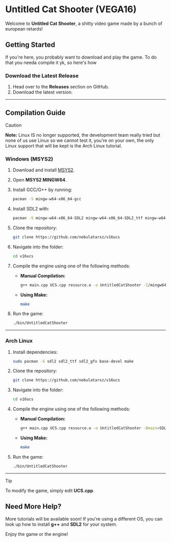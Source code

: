 # Untitled Cat Shooter (VEGA16)

Welcome to **Untitled Cat Shooter**, a shitty video game made by a bunch of european retards!

## Getting Started
If you're here, you probably want to download and play the game. To do that you needa compile it yk, so here's how

### Download the Latest Release
1. Head over to the **Releases** section on GitHub.
2. Download the latest version.

---
## Compilation Guide

> [!CAUTION]
> **Note:** Linux IS no longer supported, the development team really tried but none of us use Linux so we cannot test it, you're on your own, the only Linux support that will be kept is the Arch Linux tutorial.

### Windows (MSYS2)
1. Download and install [MSYS2](https://www.msys2.org/).
2. Open **MSYS2 MINGW64**.
3. Install GCC/G++ by running:

   ```sh
   pacman -S mingw-w64-x86_64-gcc
   ```
4. Install SDL2 with:

   ```sh
   pacman -S mingw-w64-x86_64-SDL2 mingw-w64-x86_64-SDL2_ttf mingw-w64-x86_64-SDL2_gfx
   ```
5. Clone the repository:

   ```sh
   git clone https://github.com/nebulatarxz/v16ucs
   ```
6. Navigate into the folder:

   ```sh
   cd v16ucs
   ```
7. Compile the engine using one of the following methods:

   - **Manual Compilation:**
     ```sh
     g++ main.cpp UCS.cpp resource.o -o UntitledCatShooter -I/mingw64/include -I/mingw64/include/SDL2 -Dmain=SDL_main -L/mingw64/lib -lmingw32 -lSDL2main -lSDL2_ttf -lSDL2_gfx -lSDL2 -lSDL2_image -mconsole -Wl,-subsystem,console -fpermissive -std=c++11
     ```

   - **Using Make:**
     ```sh
     make
     ```
8. Run the game:

   ```sh
   ./bin/UntitledCatShooter
   ```

---
### Arch Linux
1. Install dependencies:

   ```sh
   sudo pacman -S sdl2 sdl2_ttf sdl2_gfx base-devel make
   ```
2. Clone the repository:

   ```sh
   git clone https://github.com/nebulatarxz/v16ucs
   ```
3. Navigate into the folder:

   ```sh
   cd v16ucs
   ```
4. Compile the engine using one of the following methods:

   - **Manual Compilation:**
     ```sh
     g++ main.cpp UCS.cpp resource.o -o UntitledCatShooter -Dmain=SDL_main -lSDL2main -lSDL2_ttf -lSDL2_gfx -lSDL2 -lSDL2_image -Wl,-subsystem,console -fpermissive -std=c++11
     ```

   - **Using Make:**
     ```sh
     make
     ```
5. Run the game:

   ```sh
   ./bin/UntitledCatShooter
   ```

---
> [!TIP]
> To modify the game, simply edit **UCS.cpp**.

## Need More Help?
More tutorials will be available soon! If you're using a different OS, you can look up how to install **g++** and **SDL2** for your system.

Enjoy the game or the engine!

